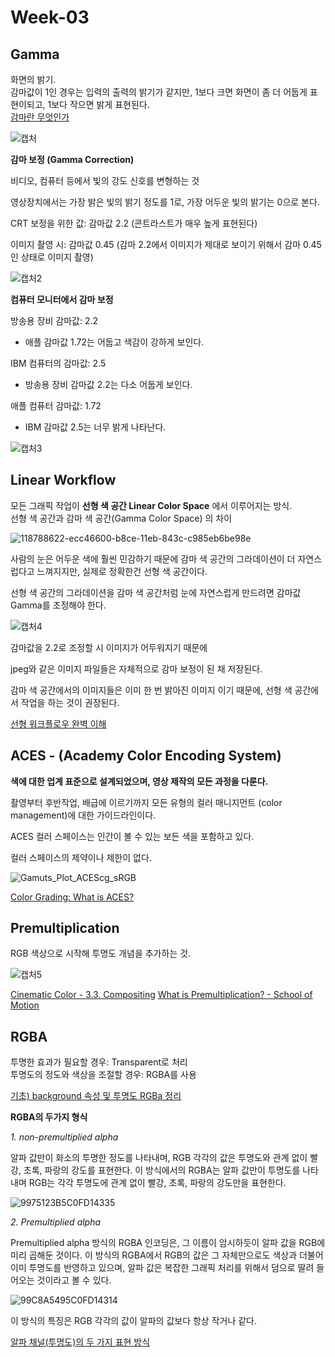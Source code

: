 # Week-03

## Gamma
화면의 밝기. <br> 
감마값이 1인 경우는 입력의 출력의 밝기가 같지만, 1보다 크면 화면이 좀 더 어둡게 표현이되고, 1보다 작으면 밝게 표현된다. <br> 
[감마란 무엇인가](https://blog.daum.net/trts1004/12109543)<br> 

![캡처](https://user-images.githubusercontent.com/90567312/135766013-0811d372-f74d-418c-a15f-3ccd67ac841e.JPG)


**감마 보정 (Gamma Correction)**

비디오, 컴퓨터 등에서 빛의 강도 신호를 변형하는 것

영상장치에서는 가장 밝은 빛의 밝기 정도를 1로, 가장 어두운 빛의 밝기는 0으로 본다.

CRT 보정을 위한 값: 감마값 2.2 (콘트라스트가 매우 높게 표현된다)

이미지 촬영 시: 감마값 0.45 (감마 2.2에서 이미지가 제대로 보이기 위해서 감마 0.45인 상태로 이미지 촬영)

![캡처2](https://user-images.githubusercontent.com/90567312/135766384-2b87d135-283a-4eb2-bc59-010fc3c66d1e.JPG)


**컴퓨터 모니터에서 감마 보정**

방송용 장비 감마값: 2.2 
 - 애플 감마값 1.72는 어둡고 색감이 강하게 보인다.

IBM 컴퓨터의 감마값: 2.5
 - 방송용 장비 감마값 2.2는 다소 어둡게 보인다.

애플 컴퓨터 감마값: 1.72
 - IBM 감마값 2.5는 너무 밝게 나타난다.

![캡처3](https://user-images.githubusercontent.com/90567312/135766576-98018757-b146-422a-b8a9-17d44476524d.JPG)




## Linear Workflow  
모든 그래픽 작업이 **선형 색 공간 Linear Color Space** 에서 이루어지는 방식.    
선형 색 공간과 감마 색 공간(Gamma Color Space) 의 차이 

![118788622-ecc46600-b8ce-11eb-843c-c985eb6be98e](https://user-images.githubusercontent.com/90567312/135766738-fbab83a8-51dd-4744-b799-7f313403ea4d.png)


사람의 눈은 어두운 색에 훨씬 민감하기 때문에 감마 색 공간의 그라데이션이 더 자연스럽다고 느껴지지만, 실제로 정확한건 선형 색 공간이다.

선형 색 공간의 그라데이션을 감마 색 공간처럼 눈에 자연스럽게 만드려면 감마값Gamma를 조정해야 한다.


![캡처4](https://user-images.githubusercontent.com/90567312/135766902-0054ed5b-2059-4212-aefe-ab5b37ad75c6.JPG)


감마값을 2.2로 조정할 시 이미지가 어두워지기 때문에

jpeg와 같은 이미지 파일들은 자체적으로 감마 보정이 된 채 저장된다.


감마 색 공간에서의 이미지들은 이미 한 번 밝아진 이미지 이기 때문에, 선형 색 공간에서 작업을 하는 것이 권장된다.

[선형 워크플로우 완벽 이해](https://kyoungwhankim.github.io/ko/blog/color_linearworkflow/)



## ACES - (Academy Color Encoding System)
**색에 대한 업계 표준으로 설계되었으며, 영상 제작의 모든 과정을 다룬다.** 

촬영부터 후반작업, 배급에 이르기까지 모든 유형의 컬러 매니지먼트 (color management)에 대한 가이드라인이다.

ACES 컬러 스페이스는 인간이 볼 수 있는 보든 색을 포함하고 있다.

컬러 스페이스의 제약이나 제한이 없다.

![Gamuts_Plot_ACEScg_sRGB](https://user-images.githubusercontent.com/90567312/135767250-d6770240-447f-4aa6-9335-d327a02d22f7.jpg)


[Color Grading: What is ACES?](https://m.blog.naver.com/PostView.naver?isHttpsRedirect=true&blogId=baekhyebin&logNo=222092359528)


## Premultiplication  

RGB 색상으로 시작해 투명도 개념을 추가하는 것.

![캡처5](https://user-images.githubusercontent.com/90567312/135767420-d68144fb-9dd3-4553-90e1-769986054ae0.JPG)

[Cinematic Color - 3.3. Compositing](https://cafe.naver.com/dcinemalab/1408)
[What is Premultiplication? - School of Motion](https://www.schoolofmotion.com/blog/premultiplication/)

## RGBA
투명한 효과가 필요할 경우: Transparent로 처리 <br>
투명도의 정도와 색상을 조절할 경우: RGBA를 사용

[기초) background 속성 및 투명도 RGBa 정리](https://blog.naver.com/takudaddy/221925844631)

**RGBA의 두가지 형식**

_1. non-premultiplied alpha_

알파 값만이 화소의 투명한 정도를 나타내며, RGB 각각의 값은 투명도와 관계 없이 빨강, 초록, 파랑의 강도를 표현한다.
이 방식에서의 RGBA는 알파 값만이 투명도를 나타내며 RGB는 각각 투명도에 관계 없이 빨강, 초록, 파랑의 강도만을 표현한다.

![9975123B5C0FD14335](https://user-images.githubusercontent.com/90567312/135767658-b4d1b3f5-fff2-4b34-8b1d-13bfaee0d125.png)


_2. Premultiplied alpha_

Premultiplied alpha 방식의 RGBA 인코딩은, 그 이름이 암시하듯이 알파 값을 RGB에 미리 곱해둔 것이다.
이 방식의 RGBA에서 RGB의 값은 그 자체만으로도 색상과 더불어 이미 투명도를 반영하고 있으며, 알파 값은 복잡한 그래픽 처리를 위해서 덤으로 딸려 들어오는 것이라고 볼 수 있다.

![99C8A5495C0FD14314](https://user-images.githubusercontent.com/90567312/135767737-c234312d-f4af-4e8c-841a-fac9f666302f.png)

이 방식의 특징은 RGB 각각의 값이 알파의 값보다 항상 작거나 같다.

[알파 채널(투명도)의 두 가지 표현 방식](https://nanite.tistory.com/98)     

